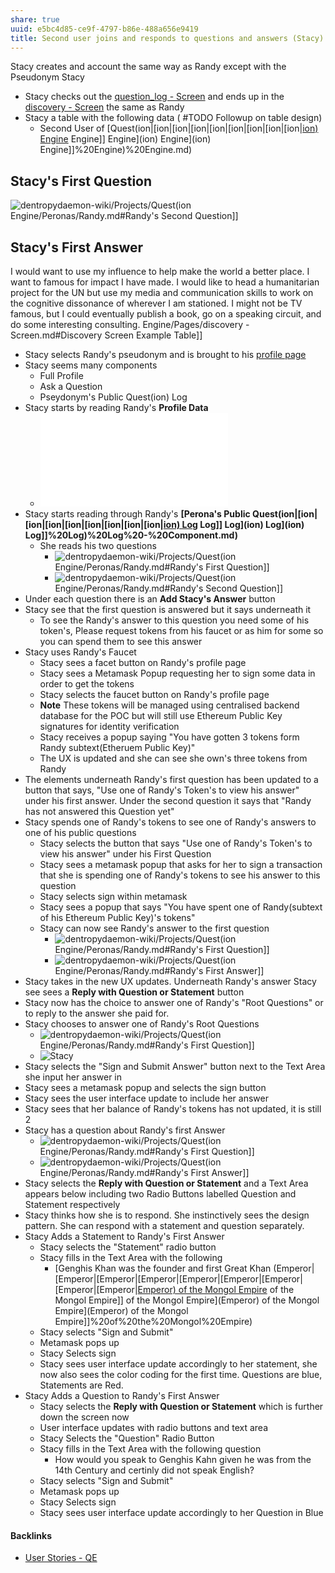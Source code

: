 ```yaml
---
share: true
uuid: e5bc4d85-ce9f-4797-b86e-488a656e9419
title: Second user joins and responds to questions and answers (Stacy)
---
```

Stacy creates and account the same way as Randy except with the Pseudonym Stacy
* Stacy checks out the [question_log - Screen](/dentropydaemon-wiki/Projects/Quest(ion)%20Engine/Pages/question_log%20-%20Screen.md) and ends up in the [discovery - Screen](/dentropydaemon-wiki/Projects/Quest(ion)%20Engine/Pages/discovery%20-%20Screen.md) the same as Randy
* Stacy a table with the following data  ( #TODO Followup on table design)
	* Second User of [Quest(ion|[ion|[ion|[ion|[ion|[ion|[ion|[ion|[ion|[ion) Engine](/ion) Engine]] Engine](ion) Engine](ion) Engine]]%20Engine)%20Engine.md)

## Stacy's First Question

![dentropydaemon-wiki/Projects/Quest(ion](/ion) Engine/Peronas/Randy.md#Randy's Second Question]]

## Stacy's First Answer

I would want to use my influence to help make the world a better place. I want to famous for impact I have made. I would like to head a humanitarian project for the UN but use my media and communication skills to work on the cognitive dissonance of wherever I am stationed. I might not be TV famous, but I could eventually publish a book, go on a speaking circuit, and do some interesting consulting. Engine/Pages/discovery - Screen.md#Discovery Screen Example Table]]
* Stacy selects Randy's pseudonym and is brought to his [profile page](/dentropydaemon-wiki/Projects/Quest(ion)%20Engine/Pages/view_persona%20-%20Screen.md)
* Stacy seems many components
	* Full Profile
	* Ask a Question
	* Pseydonym's Public Quest(ion) Log
* Stacy starts by reading Randy's **Profile Data**
	* ![View Full Profile Component](/dentropydaemon-wiki/Projects/Quest(ion)%20Engine/Components/View%20Full%20Profile%20Component.md)
* Stacy starts reading through Randy's **[Perona's Public Quest(ion|[ion|[ion|[ion|[ion|[ion|[ion|[ion|[ion|[ion) Log](/ion) Log]] Log](ion) Log](ion) Log]]%20Log)%20Log%20-%20Component.md)**
	* She reads his two questions
		* ![dentropydaemon-wiki/Projects/Quest(ion](/ion) Engine/Peronas/Randy.md#Randy's First Question]]
		* ![dentropydaemon-wiki/Projects/Quest(ion](/ion) Engine/Peronas/Randy.md#Randy's Second Question]]
* Under each question there is an **Add Stacy's Answer** button
* Stacy see that the first question is answered but it says underneath it
	* To see the Randy's answer to this question you need some of his token's, Please request tokens from his faucet or as him for some so you can spend them to see this answer
* Stacy uses Randy's Faucet
	* Stacy sees a facet button on Randy's profile page
	* Stacy sees a Metamask Popup requesting her to sign some data in order to get the tokens
	* Stacy selects the faucet button on Randy's profile page
	* **Note** These tokens will be managed using centralised backend database for the POC but will still use Ethereum Public Key signatures for identity verification
	* Stacy receives a popup saying "You have gotten 3 tokens form Randy subtext(Etheruem Public Key)"
	* The UX is updated and she can see she own's three tokens from Randy
* The elements underneath Randy's first question has been updated to a button that says, "Use one of Randy's Token's to view his answer" under his first answer. Under the second question it says that "Randy has not answered this Question yet"
* Stacy spends one of Randy's tokens to see one of Randy's answers to one of his public questions
	* Stacy selects the button that says "Use one of Randy's Token's to view his answer" under his First Question
	* Stacy sees a metamask popup that asks for her to sign a transaction that she is spending one of Randy's tokens to see his answer to this question
	* Stacy selects sign within metamask
	* Stacy sees a popup that says "You have spent one of Randy(subtext of his Ethereum Public Key)'s tokens"
	* Stacy can now see Randy's answer to the first question
		* ![dentropydaemon-wiki/Projects/Quest(ion](/ion) Engine/Peronas/Randy.md#Randy's First Question]]
		* ![dentropydaemon-wiki/Projects/Quest(ion](/ion) Engine/Peronas/Randy.md#Randy's First Answer]]
* Stacy takes in the new UX updates. Underneath Randy's answer Stacy see sees a **Reply with Question or Statement** button
* Stacy now has the choice to answer one of Randy's "Root Questions" or to reply to the answer she paid for.
*  Stacy chooses to answer one of Randy's Root Questions
	* ![dentropydaemon-wiki/Projects/Quest(ion](/ion) Engine/Peronas/Randy.md#Randy's First Question]]
	* ![Stacy](/237f1f5e-1447-4a11-8326-7de7bef7dabd)
* Stacy selects the "Sign and Submit Answer" button next to the Text Area she input her answer in
* Stacy sees a metamask popup and selects the sign button
* Stacy sees the user interface update to include her answer
* Stacy sees that her balance of Randy's tokens has not updated, it is still 2
* Stacy has a question about Randy's first Answer
	* ![dentropydaemon-wiki/Projects/Quest(ion](/ion) Engine/Peronas/Randy.md#Randy's First Question]]
	* ![dentropydaemon-wiki/Projects/Quest(ion](/ion) Engine/Peronas/Randy.md#Randy's First Answer]]
* Stacy selects the **Reply with Question or Statement** and a Text Area appears below including two Radio Buttons labelled Question and Statement respectively
* Stacy thinks how she is to respond. She instinctively sees the design pattern. She can respond with a statement and question separately.
* Stacy Adds a Statement to Randy's First Answer
	* Stacy selects the "Statement" radio button 
	* Stacy fills in the Text Area with the following
		* [Genghis Khan was the founder and first Great Khan (Emperor|[Emperor|[Emperor|[Emperor|[Emperor|[Emperor|[Emperor|[Emperor|[Emperor|[Emperor) of the Mongol Empire](/Emperor) of the Mongol Empire]] of the Mongol Empire](Emperor) of the Mongol Empire](Emperor) of the Mongol Empire]]%20of%20the%20Mongol%20Empire)
	* Stacy selects "Sign and Submit"
	* Metamask pops up 
	* Stacy Selects sign
	* Stacy sees user interface update accordingly to her statement, she now also sees the color coding for the first time. Questions are blue, Statements are Red.
* Stacy Adds a Question to Randy's First Answer
	* Stacy selects the **Reply with Question or Statement** which is further down the screen now
	* User interface updates with radio buttons and text area
	* Stacy Selects the "Question" Radio Button 
	* Stacy fills in the Text Area with the following question
		* How would you speak to Genghis Kahn given he was from the 14th Century and certinly did not speak English?
	* Stacy selects "Sign and Submit"
	* Metamask pops up 
	* Stacy Selects sign
	* Stacy sees user interface update accordingly to her Question in Blue

#### Backlinks

* [User Stories - QE](/f137b314-579f-42ab-8be5-1c72bf9ebcd9)